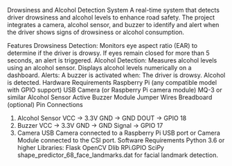 Drowsiness and Alcohol Detection System
A real-time system that detects driver drowsiness and alcohol levels to enhance road safety. The project integrates a camera, alcohol sensor, and buzzer to identify and alert when the driver shows signs of drowsiness or alcohol consumption.

Features
Drowsiness Detection: Monitors eye aspect ratio (EAR) to determine if the driver is drowsy. If eyes remain closed for more than 5 seconds, an alert is triggered.
Alcohol Detection: Measures alcohol levels using an alcohol sensor. Displays alcohol levels numerically on a dashboard.
Alerts: A buzzer is activated when:
The driver is drowsy.
Alcohol is detected.
Hardware Requirements
Raspberry Pi (any compatible model with GPIO support)
USB Camera (or Raspberry Pi camera module)
MQ-3 or similar Alcohol Sensor
Active Buzzer Module
Jumper Wires
Breadboard (optional)
Pin Connections
1. Alcohol Sensor
VCC → 3.3V
GND → GND
DOUT → GPIO 18
2. Buzzer
VCC → 3.3V
GND → GND
Signal → GPIO 17
3. Camera
USB Camera connected to a Raspberry Pi USB port or Camera Module connected to the CSI port.
Software Requirements
Python 3.6 or higher
Libraries:
Flask
OpenCV
Dlib
RPi.GPIO
SciPy
shape_predictor_68_face_landmarks.dat for facial landmark detection.
